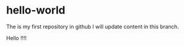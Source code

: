 # hello-world
The is my first repository in github
I will update content in this branch.

Hello !!!!
